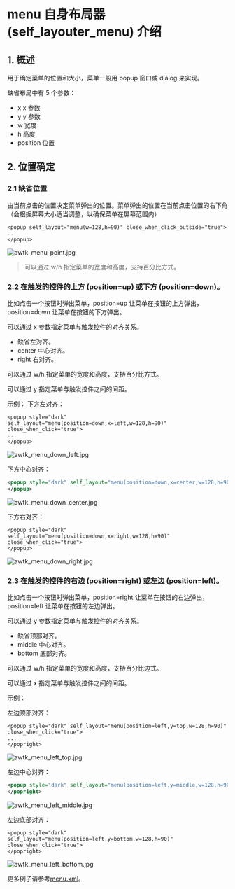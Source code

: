 # menu 自身布局器 (self\_layouter\_menu) 介绍


## 1. 概述

用于确定菜单的位置和大小，菜单一般用 popup 窗口或 dialog 来实现。

缺省布局中有 5 个参数：

* x x 参数
* y y 参数
* w 宽度
* h 高度
* position 位置

## 2. 位置确定

### 2.1 缺省位置

由当前点击的位置决定菜单弹出的位置。菜单弹出的位置在当前点击位置的右下角（会根据屏幕大小适当调整，以确保菜单在屏幕范围内）

```
<popup self_layout="menu(w=128,h=90)" close_when_click_outside="true">
...
</popup>
```

![awtk_menu_point.jpg](images/awtk_menu_point.jpg)

> 可以通过 w/h 指定菜单的宽度和高度，支持百分比方式。

### 2.2 在触发的控件的上方 (position=up) 或下方 (position=down)。

比如点击一个按钮时弹出菜单，position=up 让菜单在按钮的上方弹出，position=down 让菜单在按钮的下方弹出。

可以通过 x 参数指定菜单与触发控件的对齐关系。

* 缺省左对齐。
* center 中心对齐。
* right 右对齐。

可以通过 w/h 指定菜单的宽度和高度，支持百分比方式。

可以通过 y 指定菜单与触发控件之间的间距。

示例：
下方左对齐：

```
<popup style="dark" self_layout="menu(position=down,x=left,w=128,h=90)" close_when_click="true">
...
</popup>

```

![awtk_menu_down_left.jpg](images/awtk_menu_down_left.jpg)

下方中心对齐：

```xml
<popup style="dark" self_layout="menu(position=down,x=center,w=128,h=90)" close_when_click="true">
</popup>
```

![awtk_menu_down_center.jpg](images/awtk_menu_down_center.jpg)

下方右对齐：

```
<popup style="dark" self_layout="menu(position=down,x=right,w=128,h=90)" close_when_click="true">
</popup>
```
![awtk_menu_down_right.jpg](images/awtk_menu_down_right.jpg)

### 2.3 在触发的控件的右边 (position=right) 或左边 (position=left)。

比如点击一个按钮时弹出菜单，position=right 让菜单在按钮的右边弹出，position=left 让菜单在按钮的左边弹出。

可以通过 y 参数指定菜单与触发控件的对齐关系。

* 缺省顶部对齐。
* middle 中心对齐。
* bottom 底部对齐。

可以通过 w/h 指定菜单的宽度和高度，支持百分比边式。

可以通过 x 指定菜单与触发控件之间的间距。

示例：

左边顶部对齐：

```
<popup style="dark" self_layout="menu(position=left,y=top,w=128,h=90)" close_when_click="true">
...
</popright>

```

![awtk_menu_left_top.jpg](images/awtk_menu_left_top.jpg)

左边中心对齐：

```xml
<popup style="dark" self_layout="menu(position=left,y=middle,w=128,h=90)" close_when_click="true">
</popright>
```

![awtk_menu_left_middle.jpg](images/awtk_menu_left_middle.jpg)

左边底部对齐：

```
<popup style="dark" self_layout="menu(position=left,y=bottom,w=128,h=90)" close_when_click="true">
</popright>
```

![awtk_menu_left_bottom.jpg](images/awtk_menu_left_bottom.jpg)

更多例子请参考[menu.xml](https://github.com/zlgopen/awtk/blob/master/demos/assets/raw/ui/menu.xml)。
